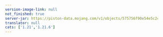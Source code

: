 ```yaml
---
version-image-link: null
not_finished: true
server-jar: https://piston-data.mojang.com/v1/objects/575756f90e54e5c2cd78997dd9e3579936aa9d6d/server.jar
translator: null
cats: ['1.21','1.21.6']
---
```

